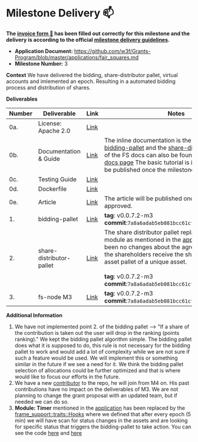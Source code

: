 # Milestone Delivery :mailbox:

**The [invoice form :pencil:](https://docs.google.com/forms/d/e/1FAIpQLSfmNYaoCgrxyhzgoKQ0ynQvnNRoTmgApz9NrMp-hd8mhIiO0A/viewform) has been filled out correctly for this milestone and the delivery is according to the official [milestone delivery guidelines](https://github.com/w3f/Grants-Program/blob/master/docs/milestone-deliverables-guidelines.md).**

- **Application Document:** https://github.com/w3f/Grants-Program/blob/master/applications/fair_squares.md
- **Milestone Number:** 3

**Context**
We have delivered the bidding, share-distributor pallet, virtual accounts and imlemented an epoch. Resulting in a automated bidding process and distribution of shares.

**Deliverables**

| Number | Deliverable              | Link                                                                                                     | Notes                                                                                                                                                                                                                                                                                                                                                                                                                                                                                           |
| ------ | ------------------------ | -------------------------------------------------------------------------------------------------------- | ----------------------------------------------------------------------------------------------------------------------------------------------------------------------------------------------------------------------------------------------------------------------------------------------------------------------------------------------------------------------------------------------------------------------------------------------------------------------------------------------- |
| 0a.    | License: Apache 2.0      | [Link](https://github.com/Fair-Squares/fair-squares/blob/main/LICENSE)                                   |                                                                                                                                                                                                                                                                                                                                                                                                                                                                                                 |
| 0b.    | Documentation & Guide    | [Link](https://docs.google.com/document/d/1FxOSXGR49MX-UsGgBW24Rz0W1cfvwhfhIIrnPKiNhHc/edit?usp=sharing) | The inline documentation is the lib.rs files of [bidding-pallet](https://github.com/Fair-Squares/fair-squares/tree/main/pallets/bidding) and the [share-distributor-pallet](https://github.com/Fair-Squares/fair-squares/tree/main/pallets/share_distributor). All of the FS docs can also be found on the [published docs page](https://fair-squares.github.io/fair-squares/fs_node_runtime/index.html) The basic tutorial is in the G-doc it will be published once the milestone is approved |
| 0c.    | Testing Guide            | [Link](https://github.com/Fair-Squares/fair-squares#run-all-tests)                                       |                                                                                                                                                                                                                                                                                                                                                                                                                                                                                                 |
| 0d.    | Dockerfile               | [Link](https://github.com/Fair-Squares/fair-squares/blob/main/Dockerfile)                                |                                                                                                                                                                                                                                                                                                                                                                                                                                                                                                 |
| 0e.    | Article                  | [Link](https://docs.google.com/document/d/1y17QmO7sGR5FJEjtH9NJx5RowqBOtzgoKzcGyfPSVn4/edit?usp=sharing) | The article will be published once the milestone is approved.                                                                                                                                                                                                                                                                                                                                                                                                                                   |
| 1.     | bidding-pallet           | [Link](https://github.com/Fair-Squares/fair-squares/tree/main/pallets/bidding)                           | **tag**: v0.0.7.2-m3 </br> **commit**:`7a8a6adab5eb081bcc61cfcd6e0e3ba65b1ac039`                                                                                                                                                                                                                                                                                                                                                                                                                |
| 2.     | share-distributor-pallet | [Link](https://github.com/Fair-Squares/fair-squares/tree/main/pallets/share_distributor)                 | The share distributor pallet replaces the fractioning module as mentioned in the [application](https://github.com/w3f/Grants-Program/blob/master/applications/fair_squares.md#milestone-3---bidding-mechanism). There have been no changes about the agreed functionality, the shareholders receive the shares through the asset pallet of a unique asset. </br></br> **tag**: v0.0.7.2-m3 </br> **commit**:`7a8a6adab5eb081bcc61cfcd6e0e3ba65b1ac039`                                          |
| 3.     | fs-node M3               | [Link](https://github.com/Fair-Squares/fair-squares)                                                     | **tag**: v0.0.7.2-m3 </br> **commit**:`7a8a6adab5eb081bcc61cfcd6e0e3ba65b1ac039`                                                                                                                                                                                                                                                                                                                                                                                                                |

**Additional Information**

1.  We have not implemented point 2. of the bidding pallet --> "If a share of the contribution is taken out the user will drop in the ranking (points ranking)." We kept the bidding pallet algorithm simple. The bidding pallet does what it is supposed to do, this rule is not necessary for the bidding pallet to work and would add a lot of complexity while we are not sure if such a feature would be used. We will implement this or something similar in the future if we see a need for it. We think the bidding pallet selection of allocations could be further optimized and that is where would like to focus our efforts in the future.
2.  We have a new [contributor](https://github.com/cuteolaf) to the repo, he will join from M4 on. His past contributions have no impact on the deliverables of M3. We are not planning to change the grant proposal with an updated team, but if needed we can do so.
3.  **Module: Timer** mentioned in the [application](https://github.com/w3f/Grants-Program/blob/master/applications/fair_squares.md#milestone-3---bidding-mechanism) has been replaced by the [frame_support::traits::Hooks](https://paritytech.github.io/substrate/master/frame_support/traits/trait.Hooks.html#method.on_finalize) where we defined that after every epoch (5 min) we will have scan for status changes in the assets and are looking for specific status that triggers the bidding-pallet to take action. You can see the code [here](https://github.com/Fair-Squares/fair-squares/blob/2eb97eb978a4b9350684cb42234ff9bdd6b28473/pallets/bidding/src/lib.rs#L128-L134) and [here](https://github.com/Fair-Squares/fair-squares/blob/9fd6f162e4f4e1e849817e7bdaefd1ee9bec89c7/runtime/src/lib.rs#L1051)
